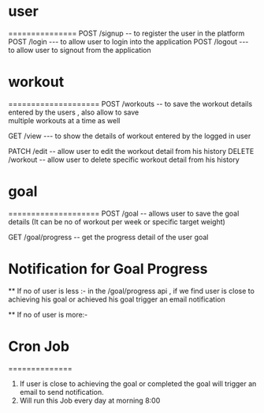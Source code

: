 # user

===============
POST /signup -- to register the user in the platform
POST /login --- to allow user to login into the application
POST /logout --- to allow user to signout from the application

# workout

====================
POST /workouts -- to save the workout details entered by the users , also allow to save  
 multiple workouts at a time as well

GET /view --- to show the details of workout entered by the logged in user

PATCH /edit -- allow user to edit the workout detail from his history
DELETE /workout -- allow user to delete specific workout detail from his history

# goal

====================
POST /goal -- allows user to save the goal details (It can be no of workout per week or specific target weight)

GET /goal/progress -- get the progress detail of the user goal

# Notification for Goal Progress

\*\* If no of user is less :- in the /goal/progress api , if we find user is close to achieving his goal or achieved his goal trigger an email notification

\*\* If no of user is more:-

# Cron Job

==============

1.  If user is close to achieving the goal or completed the goal will trigger an email to send notification.
2.  Will run this Job every day at morning 8:00
